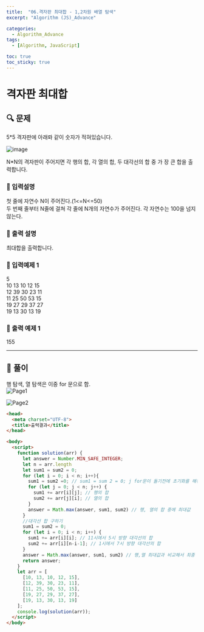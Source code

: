 ```yaml
---
title:  "06.격자판 최대합 - 1,2차원 배열 탐색"
excerpt: "Algorithm (JS)_Advance"

categories:
  - Algorithm_Advance
tags:
  - [Algorithm, JavaScript]

toc: true
toc_sticky: true
---
```



# 격자판 최대합

##  🔍 문제 
5*5 격자판에 아래롸 같이 숫자가 적혀있습니다.  

![image](https://user-images.githubusercontent.com/28912774/116161951-b9f3db80-a72f-11eb-8a70-af6afe908d7c.png)

N*N의 격자판이 주어지면 각 행의 합, 각 열의 합, 두 대각선의 합 중 가 장 큰 합을 출력합니다.



### 🔹 입력설명
첫 줄에 자연수 N이 주어진다.(1<=N<=50)  
두 번째 줄부터 N줄에 걸쳐 각 줄에 N개의 자연수가 주어진다. 각 자연수는 100을 넘지 않는다.  

### 🔹 출력 설명
최대합을 출력합니다.

### 🔹 입력예제 1
5  
10 13 10 12 15  
12 39 30 23 11  
11 25 50 53 15  
19 27 29 37 27  
19 13 30 13 19  

### 🔹 출력 예제 1
155


----

##  📌 풀이
행 탐색, 열 탐색은 이중 for 문으로 함.  
![Page1](https://user-images.githubusercontent.com/28912774/116169496-c1bb7c00-a73f-11eb-9ba7-c62d37954a6f.jpg)  

![Page2](https://user-images.githubusercontent.com/28912774/116169538-d9930000-a73f-11eb-8784-fb76a61758bf.jpg)  



```html
<head>
  <meta charset="UTF-8">
  <title>출력결과</title>
</head>

<body>
  <script>
    function solution(arr) {
      let answer = Number.MIN_SAFE_INTEGER; 
      let n = arr.length
      let sum1 = sum2 = 0;
      for (let i = 0; i < n; i++){
        sum1 = sum2 =0; // sum1 = sum 2 = 0; j for문이 돌기전에 초기화를 해줘야 함
        for (let j = 0; j < n; j++) {
          sum1 += arr[i][j]; // 행의 합
          sum2 += arr[j][i]; // 열의 합
        }
        answer = Math.max(answer, sum1, sum2) // 행, 열의 합 중에 최대값
      }
      //대각선 합 구하기
      sum1 = sum2 = 0; 
      for (let i = 0; i < n; i++) {
        sum1 += arr[i][i]; // 11시에서 5시 방향 대각선의 합
        sum2 += arr[i][n-i-1]; // 1시에서 7시 방향 대각선의 합
      }
      answer = Math.max(answer, sum1, sum2) // 행,열 최대값과 비교해서 최종 최대값 return
      return answer;
    }
    let arr = [
      [10, 13, 10, 12, 15],
      [12, 39, 30, 23, 11],
      [11, 25, 50, 53, 15],
      [19, 27, 29, 37, 27],
      [19, 13, 30, 13, 19]
    ];
    console.log(solution(arr));
  </script>
</body>
```

